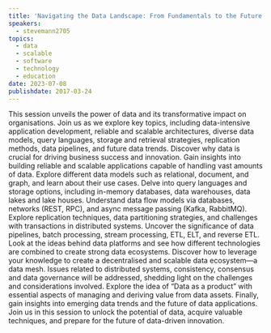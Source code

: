 ```yaml
---
title: 'Navigating the Data Landscape: From Fundamentals to the Future'
speakers:
  - stevemann2705
topics:
  - data
  - scalable
  - software
  - technology
  - education
date: 2023-07-08
publishdate: 2017-03-24
---
```

This session unveils the power of data and its transformative impact on organisations. Join us as we explore key topics, including data-intensive application development, reliable and scalable architectures, diverse data models, query languages, storage and retrieval strategies, replication methods, data pipelines, and future data trends.
Discover why data is crucial for driving business success and innovation. Gain insights into building reliable and scalable applications capable of handling vast amounts of data. Explore different data models such as relational, document, and graph, and learn about their use cases. Delve into query languages and storage options, including in-memory databases, data warehouses, data lakes and lake houses.
Understand data flow models via databases, networks (REST, RPC), and async message passing (Kafka, RabbitMQ). Explore replication techniques, data partitioning strategies, and challenges with transactions in distributed systems. Uncover the significance of data pipelines, batch processing, stream processing, ETL, ELT, and reverse ETL. Look at the ideas behind data platforms and see how different technologies are combined to create strong data ecosystems.
Discover how to leverage your knowledge to create a decentralised and scalable data ecosystem—a data mesh. Issues related to distributed systems, consistency, consensus and data governance will be addressed, shedding light on the challenges and considerations involved. Explore the idea of “Data as a product” with essential aspects of managing and deriving value from data assets. Finally, gain insights into emerging data trends and the future of data applications.
Join us in this session to unlock the potential of data, acquire valuable techniques, and prepare for the future of data-driven innovation.

